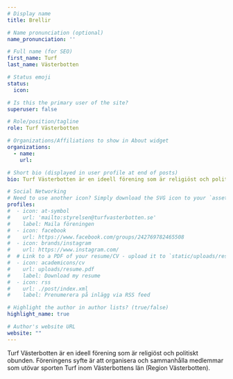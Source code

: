 ```yaml
---
# Display name
title: Brellir

# Name pronunciation (optional)
name_pronunciation: ''

# Full name (for SEO)
first_name: Turf
last_name: Västerbotten

# Status emoji
status:
  icon: 

# Is this the primary user of the site?
superuser: false

# Role/position/tagline
role: Turf Västerbotten

# Organizations/Affiliations to show in About widget
organizations:
  - name: 
    url: 

# Short bio (displayed in user profile at end of posts)
bio: Turf Västerbotten är en ideell förening som är religiöst och politiskt obunden. Föreningens syfte är att organisera och sammanhålla medlemmar som utövar sporten Turf inom Västerbottens län.

# Social Networking
# Need to use another icon? Simply download the SVG icon to your `assets/media/icons/` folder.
profiles:
#  - icon: at-symbol
#    url: 'mailto:styrelsen@turfvasterbotten.se'
#    label: Maila föreningen
#  - icon: facebook
#    url: https://www.facebook.com/groups/242769782465508
#  - icon: brands/instagram
#    url: https://www.instagram.com/
#  # Link to a PDF of your resume/CV - upload it to `static/uploads/resume.pdf`
#  - icon: academicons/cv
#    url: uploads/resume.pdf
#    label: Download my resume
#  - icon: rss
#    url: ./post/index.xml
#    label: Prenumerera på inlägg via RSS feed

# Highlight the author in author lists? (true/false)
highlight_name: true

# Author's website URL
website: ""
---
```


Turf Västerbotten är en ideell förening som är religiöst och politiskt obunden. Föreningens syfte är att organisera och sammanhålla medlemmar som utövar sporten Turf inom Västerbottens län (Region Västerbotten).
